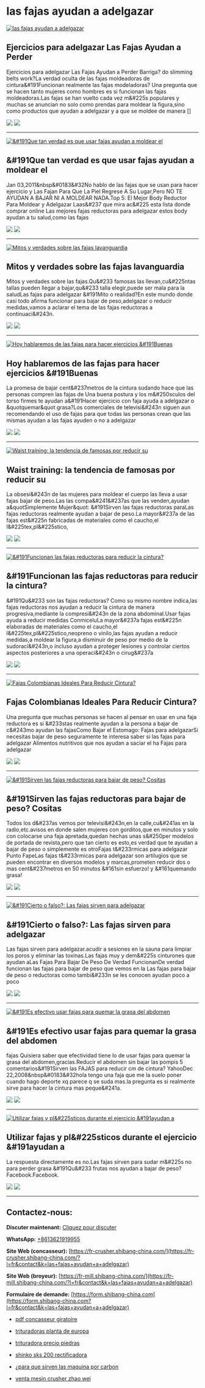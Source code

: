 # las fajas ayudan a adelgazar

<a href="https://swt.shibang-china.com/?l=fr&img&k=las+fajas+ayudan+a+adelgazar" target="_blank">![las fajas ayudan a adelgazar](http://static.shibang-china.com/all-800x300/961.jpg)</a>

## Ejercicios para adelgazar Las Fajas Ayudan a Perder
Ejercicios para adelgazar Las Fajas Ayudan a Perder Barriga? do slimming belts work?La verdad oculta de las fajas moldeadoras de cintura&#191Funcionan realmente las fajas modeladoras? Una pregunta que se hacen tanto mujeres como hombres es si funcionan las fajas moldeadoras.Las fajas se han vuelto cada vez m&#225s populares y muchas se anuncian no solo como prendas para moldear la figura,sino como productos que ayudan a adelgazar y a que se moldee de manera []


<a href="https://whatsapp.shibangsoft.com/WhatsApp.php" target="_blank" title="WhatsApp">![](http://static.shibang-china.com/icon/whatsapp.png)</a> <a href="https://swt.shibang-china.com/?l=fr&icon&k=las+fajas+ayudan+a+adelgazar" target="_blank">![](http://static.shibang-china.com/icon/chat-fr.png)</a>

---

<a href="https://swt.shibang-china.com/?l=fr&img&k=las+fajas+ayudan+a+adelgazar" target="_blank">![&#191Que tan verdad es que usar fajas ayudan a moldear el](http://static.shibang-china.com/all-800x300/775.jpg)</a>

## &#191Que tan verdad es que usar fajas ayudan a moldear el
Jan 03,2011&nbsp&#0183&#32No hablo de las fajas que se usan para hacer ejercicio y Las Fajan Para Que La Piel Regrese A Su Lugar,Pero NO TE AYUDAN A BAJAR NI A MOLDEAR NADA.Top 5: El Mejor Body Reductor Para Moldear y Adelgazar Laas&#237 que mira ac&#225 esta lista donde comprar online Las mejores fajas reductoras para adelgazar estos body ayudan a tu salud,como las fajas


<a href="https://whatsapp.shibangsoft.com/WhatsApp.php" target="_blank" title="WhatsApp">![](http://static.shibang-china.com/icon/whatsapp.png)</a> <a href="https://swt.shibang-china.com/?l=fr&icon&k=las+fajas+ayudan+a+adelgazar" target="_blank">![](http://static.shibang-china.com/icon/chat-fr.png)</a>

---

<a href="https://swt.shibang-china.com/?l=fr&img&k=las+fajas+ayudan+a+adelgazar" target="_blank">![Mitos y verdades sobre las fajas lavanguardia](http://static.shibang-china.com/all-800x300/521.jpg)</a>

## Mitos y verdades sobre las fajas lavanguardia
Mitos y verdades sobre las fajas.Qu&#233 famosas las llevan,cu&#225ntas tallas pueden llegar a bajar,qu&#233 talla elegir,puede ser mala para la saludLas fajas para adelgazar &#191Mito o realidad?En este mundo donde casi todo afirma funcionar para bajar de peso,adelgazar o reducir medidas,vamos a aclarar el tema de las fajas reductoras a continuaci&#243n.


<a href="https://whatsapp.shibangsoft.com/WhatsApp.php" target="_blank" title="WhatsApp">![](http://static.shibang-china.com/icon/whatsapp.png)</a> <a href="https://swt.shibang-china.com/?l=fr&icon&k=las+fajas+ayudan+a+adelgazar" target="_blank">![](http://static.shibang-china.com/icon/chat-fr.png)</a>

---

<a href="https://swt.shibang-china.com/?l=fr&img&k=las+fajas+ayudan+a+adelgazar" target="_blank">![Hoy hablaremos de las fajas para hacer ejercicios &#191Buenas](http://static.shibang-china.com/all-800x300/543.jpg)</a>

## Hoy hablaremos de las fajas para hacer ejercicios &#191Buenas
La promesa de bajar cent&#237metros de la cintura sudando hace que las personas compren las fajas de Una buena postura y los m&#250sculos del torso firmes te ayudan a&#191Hacer ejercicio con faja ayuda a adelgazar o &quotquemar&quot grasa?Los comerciales de televisi&#243n siguen aun recomendando el uso de fajas para que todas las personas crean que las mismas ayudan a las fajas ayuden o no a adelgazar


<a href="https://whatsapp.shibangsoft.com/WhatsApp.php" target="_blank" title="WhatsApp">![](http://static.shibang-china.com/icon/whatsapp.png)</a> <a href="https://swt.shibang-china.com/?l=fr&icon&k=las+fajas+ayudan+a+adelgazar" target="_blank">![](http://static.shibang-china.com/icon/chat-fr.png)</a>

---

<a href="https://swt.shibang-china.com/?l=fr&img&k=las+fajas+ayudan+a+adelgazar" target="_blank">![Waist training: la tendencia de famosas por reducir su](http://static.shibang-china.com/all-800x300/1430.jpg)</a>

## Waist training: la tendencia de famosas por reducir su
La obsesi&#243n de las mujeres para moldear el cuerpo las lleva a usar fajas bajar de peso.Las las compa&#241&#237as que las venden,ayudan a&quotSimplemente Mujer&quot: &#191Sirven las fajas reductoras paraLas fajas reductoras realmente ayudan a bajar de peso.La mayor&#237a de las fajas est&#225n fabricadas de materiales como el caucho,el l&#225tex,pl&#225stico,


<a href="https://whatsapp.shibangsoft.com/WhatsApp.php" target="_blank" title="WhatsApp">![](http://static.shibang-china.com/icon/whatsapp.png)</a> <a href="https://swt.shibang-china.com/?l=fr&icon&k=las+fajas+ayudan+a+adelgazar" target="_blank">![](http://static.shibang-china.com/icon/chat-fr.png)</a>

---

<a href="https://swt.shibang-china.com/?l=fr&img&k=las+fajas+ayudan+a+adelgazar" target="_blank">![&#191Funcionan las fajas reductoras para reducir la cintura?](http://static.shibang-china.com/all-800x300/1032.jpg)</a>

## &#191Funcionan las fajas reductoras para reducir la cintura?
&#191Qu&#233 son las fajas reductoras? Como su mismo nombre indica,las fajas reductoras nos ayudan a reducir la cintura de manera progresiva,mediante la compresi&#243n de la zona abdominal.Usar fajas ayuda a reducir medidas ConmiceluLa mayor&#237a fajas est&#225n elaboradas de materiales como el caucho,el l&#225tex,pl&#225stico,neopreno o vinilo,las fajas ayudan a reducir medidas,a moldear la figura,a disminuir de peso por medio de la sudoraci&#243n,o incluso ayudan a proteger lesiones y controlar ciertos aspectos posteriores a una operaci&#243n o cirug&#237a


<a href="https://whatsapp.shibangsoft.com/WhatsApp.php" target="_blank" title="WhatsApp">![](http://static.shibang-china.com/icon/whatsapp.png)</a> <a href="https://swt.shibang-china.com/?l=fr&icon&k=las+fajas+ayudan+a+adelgazar" target="_blank">![](http://static.shibang-china.com/icon/chat-fr.png)</a>

---

<a href="https://swt.shibang-china.com/?l=fr&img&k=las+fajas+ayudan+a+adelgazar" target="_blank">![Fajas Colombianas Ideales Para Reducir Cintura?](http://static.shibang-china.com/all-800x300/790.jpg)</a>

## Fajas Colombianas Ideales Para Reducir Cintura?
Una pregunta que muchas personas se hacen al pensar en usar en una faja reductora es si &#233stas realmente ayudan a la persona a bajar de c&#243mo ayudan las fajasComo Bajar el Estomago: Fajas para adelgazarSi necesitas bajar de peso seguramente te interesa saber si las fajas para adelgazar Alimentos nutritivos que nos ayudan a saciar el ha Fajas para adelgazar


<a href="https://whatsapp.shibangsoft.com/WhatsApp.php" target="_blank" title="WhatsApp">![](http://static.shibang-china.com/icon/whatsapp.png)</a> <a href="https://swt.shibang-china.com/?l=fr&icon&k=las+fajas+ayudan+a+adelgazar" target="_blank">![](http://static.shibang-china.com/icon/chat-fr.png)</a>

---

<a href="https://swt.shibang-china.com/?l=fr&img&k=las+fajas+ayudan+a+adelgazar" target="_blank">![&#191Sirven las fajas reductoras para bajar de peso? Cositas](http://static.shibang-china.com/all-800x300/1354.jpg)</a>

## &#191Sirven las fajas reductoras para bajar de peso? Cositas
Todos los d&#237as vemos por televisi&#243n,en la calle,cu&#241as en la radio,etc.avisos en donde salen mujeres con gorditos,que en minutos y solo con colocarse una faja apretada,quedan hechas unas s&#250per modelos de portada de revista,pero que tan cierto es esto,es verdad que te ayudan a bajar de peso o simplemente es otroFajas t&#233rmicas para adelgazar Punto FapeLas fajas t&#233rmicas para adelgazar son artilugios que se pueden encontrar en diversos modelos y marcas,prometen reducir dos o mas cent&#237metros en 50 minutos &#161sin esfuerzo! y &#161quemando grasa!


<a href="https://whatsapp.shibangsoft.com/WhatsApp.php" target="_blank" title="WhatsApp">![](http://static.shibang-china.com/icon/whatsapp.png)</a> <a href="https://swt.shibang-china.com/?l=fr&icon&k=las+fajas+ayudan+a+adelgazar" target="_blank">![](http://static.shibang-china.com/icon/chat-fr.png)</a>

---

<a href="https://swt.shibang-china.com/?l=fr&img&k=las+fajas+ayudan+a+adelgazar" target="_blank">![&#191Cierto o falso?: Las fajas sirven para adelgazar](http://static.shibang-china.com/all-800x300/1491.jpg)</a>

## &#191Cierto o falso?: Las fajas sirven para adelgazar
Las fajas sirven para adelgazar.acudir a sesiones en la sauna para limpiar los poros y eliminar las toxinas.Las fajas muy y dem&#225s cinturones que ayudan aLas Fajas Para Bajar De Peso De Verdad FuncionanDe verdad funcionan las fajas para bajar de peso que vemos en la Las fajas para bajar de peso o reductoras como tambi&#233n se les conocen ayudan poco a poco


<a href="https://whatsapp.shibangsoft.com/WhatsApp.php" target="_blank" title="WhatsApp">![](http://static.shibang-china.com/icon/whatsapp.png)</a> <a href="https://swt.shibang-china.com/?l=fr&icon&k=las+fajas+ayudan+a+adelgazar" target="_blank">![](http://static.shibang-china.com/icon/chat-fr.png)</a>

---

<a href="https://swt.shibang-china.com/?l=fr&img&k=las+fajas+ayudan+a+adelgazar" target="_blank">![&#191Es efectivo usar fajas para quemar la grasa del abdomen](http://static.shibang-china.com/all-800x300/1313.jpg)</a>

## &#191Es efectivo usar fajas para quemar la grasa del abdomen
fajas Quisiera saber que efectividad tiene lo de usar fajas para quemar la grasa del abdomen,gracias.Reducir el abdomen sin bajar las pompis 5 comentarios&#191Sirven las FAJAS para reducir cm de cintura? YahooDec 22,2008&nbsp&#0183&#32hola tengo una faja que me la suelo poner cuando hago deporte xq parece q se suda mas.la pregunta es si realmente sirve para hacer la cintura mas peque&#241a.


<a href="https://whatsapp.shibangsoft.com/WhatsApp.php" target="_blank" title="WhatsApp">![](http://static.shibang-china.com/icon/whatsapp.png)</a> <a href="https://swt.shibang-china.com/?l=fr&icon&k=las+fajas+ayudan+a+adelgazar" target="_blank">![](http://static.shibang-china.com/icon/chat-fr.png)</a>

---

<a href="https://swt.shibang-china.com/?l=fr&img&k=las+fajas+ayudan+a+adelgazar" target="_blank">![Utilizar fajas y pl&#225sticos durante el ejercicio &#191ayudan a](http://static.shibang-china.com/all-800x300/242.jpg)</a>

## Utilizar fajas y pl&#225sticos durante el ejercicio &#191ayudan a
La respuesta directamente es no.Las fajas sirven para sudar m&#225s no para perder grasa &#191Qu&#233 frutas nos ayudan a bajar de peso? Facebook.Facebook.

<a href="https://whatsapp.shibangsoft.com/WhatsApp.php" target="_blank" title="WhatsApp">![](http://static.shibang-china.com/icon/whatsapp.png)</a> <a href="https://swt.shibang-china.com/?l=fr&icon&k=las+fajas+ayudan+a+adelgazar" target="_blank">![](http://static.shibang-china.com/icon/chat-fr.png)</a>

---
## Contactez-nous:

**Discuter maintenant:** [Cliquez pour discuter](https://swt.shibang-china.com?l=fr&contact&k=las+fajas+ayudan+a+adelgazar)

**WhatsApp:**  [+8613621919955](https://whatsapp.shibangsoft.com/WhatsApp.php)

**Site Web (concasseur):** [https://fr-crusher.shibang-china.com/](https://fr-crusher.shibang-china.com/?l=fr&contact&k=las+fajas+ayudan+a+adelgazar)

**Site Web (broyeur):** [https://fr-mill.shibang-china.com/](https://fr-mill.shibang-china.com/?l=fr&contact&k=las+fajas+ayudan+a+adelgazar)

**Formulaire de demande:** [https://form.shibang-china.com](https://form.shibang-china.com?l=fr&contact&k=las+fajas+ayudan+a+adelgazar)

* [pdf concasseur giratoire](../65/pdf%20concasseur%20giratoire.md)

* [trituradoras planta de europa](../62/trituradoras%20planta%20de%20europa.md)

* [trituradora precio piedras](../63/trituradora%20precio%20piedras.md)

* [shinko sks 200 rectificadora](../64/shinko%20sks%20200%20rectificadora.md)

* [¿para que sirven las maquina por carbon](../65/%C2%BFpara%20que%20sirven%20las%20maquina%20por%20carbon.md)

* [venta mesin crusher zhao wei](../63/venta%20mesin%20crusher%20zhao%20wei.md)